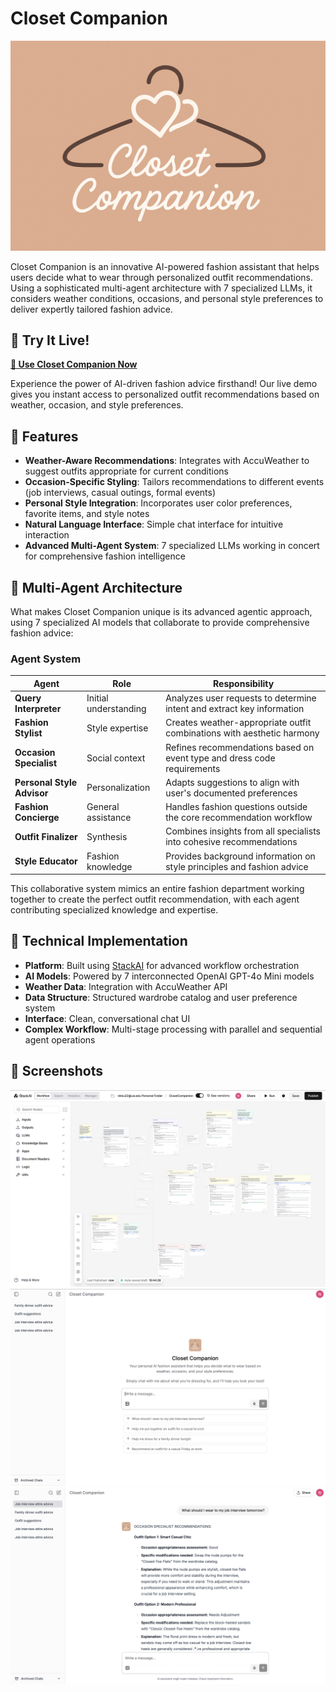 # Closet Companion

![Closet Companion Logo](Closet.png)

Closet Companion is an innovative AI-powered fashion assistant that helps users decide what to wear through personalized outfit recommendations. Using a sophisticated multi-agent architecture with 7 specialized LLMs, it considers weather conditions, occasions, and personal style preferences to deliver expertly tailored fashion advice.

## 🔗 Try It Live!

**[👔 Use Closet Companion Now](https://www.stack-ai.com/chat/681fd469b8e6cb735bbffa6d-2DnXFu5ZCpHqWEemESHNh4)**

Experience the power of AI-driven fashion advice firsthand! Our live demo gives you instant access to personalized outfit recommendations based on weather, occasion, and style preferences.


## 🌟 Features

- **Weather-Aware Recommendations**: Integrates with AccuWeather to suggest outfits appropriate for current conditions
- **Occasion-Specific Styling**: Tailors recommendations to different events (job interviews, casual outings, formal events)
- **Personal Style Integration**: Incorporates user color preferences, favorite items, and style notes
- **Natural Language Interface**: Simple chat interface for intuitive interaction
- **Advanced Multi-Agent System**: 7 specialized LLMs working in concert for comprehensive fashion intelligence

## 🤖 Multi-Agent Architecture

What makes Closet Companion unique is its advanced agentic approach, using 7 specialized AI models that collaborate to provide comprehensive fashion advice:

### Agent System

| Agent | Role | Responsibility |
|-------|------|----------------|
| **Query Interpreter** | Initial understanding | Analyzes user requests to determine intent and extract key information |
| **Fashion Stylist** | Style expertise | Creates weather-appropriate outfit combinations with aesthetic harmony |
| **Occasion Specialist** | Social context | Refines recommendations based on event type and dress code requirements |
| **Personal Style Advisor** | Personalization | Adapts suggestions to align with user's documented preferences |
| **Fashion Concierge** | General assistance | Handles fashion questions outside the core recommendation workflow |
| **Outfit Finalizer** | Synthesis | Combines insights from all specialists into cohesive recommendations |
| **Style Educator** | Fashion knowledge | Provides background information on style principles and fashion advice |

This collaborative system mimics an entire fashion department working together to create the perfect outfit recommendation, with each agent contributing specialized knowledge and expertise.

## 🔧 Technical Implementation

- **Platform**: Built using [StackAI](https://stack-ai.com/) for advanced workflow orchestration
- **AI Models**: Powered by 7 interconnected OpenAI GPT-4o Mini models
- **Weather Data**: Integration with AccuWeather API
- **Data Structure**: Structured wardrobe catalog and user preference system
- **Interface**: Clean, conversational chat UI
- **Complex Workflow**: Multi-stage processing with parallel and sequential agent operations

## 📸 Screenshots

![Workflow Architecture](workflow-architecture.png)
![Chat Interface](chat-interface.png)
![Sample Recommendation](sample-recommendation.png)
